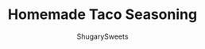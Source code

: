 ---
layout: ../../layouts/MarkdownPostLayout.astro
title: Homemade Taco Seasoning
author: ShugarySweets
pubDate: 2019-01-15
description: "Ditch that high sodium taco seasoning from the store and make some Homemade Taco Seasoning instead! It’s so easy to spice up your Mexican recipes with this homemade seasoning mix."
image_url: https://www.shugarysweets.com/wp-content/uploads/2020/02/homemade-taco-seasoning-3.jpg
tags: ["Basics","Mexican"]
calories: 6
protein: 0
carbohydrates: 1
fats: 0
fiber: 1
ingredients: ["1 1/2 Tablespoons chili powder","1/4 teaspoon garlic powder","1/4 teaspoon red pepper flakes","1/2 teaspoon oregano","1 teaspoon paprika","2 teaspoons ground cumin","1/2 teaspoon kosher salt","1/2 teaspoon ground black pepper","1 teaspoon minced onion","1/2 teaspoon ground coriander"]
serves: 12
time: "10 minutes"
prepTime: "10 minutes"
instructions: ["Mix all ingredients in a small bowl or mini mason jar with lid.","Store in airtight container in cool, dry place."]
nutrition: ["6 calories","1 grams carbohydrates","0 milligrams cholesterol","0 grams fat","1 grams fiber","0 grams protein","0 grams saturated fat","82 milligrams sodium","0 grams sugar","0 grams trans fat","0 grams unsaturated fat"]
---